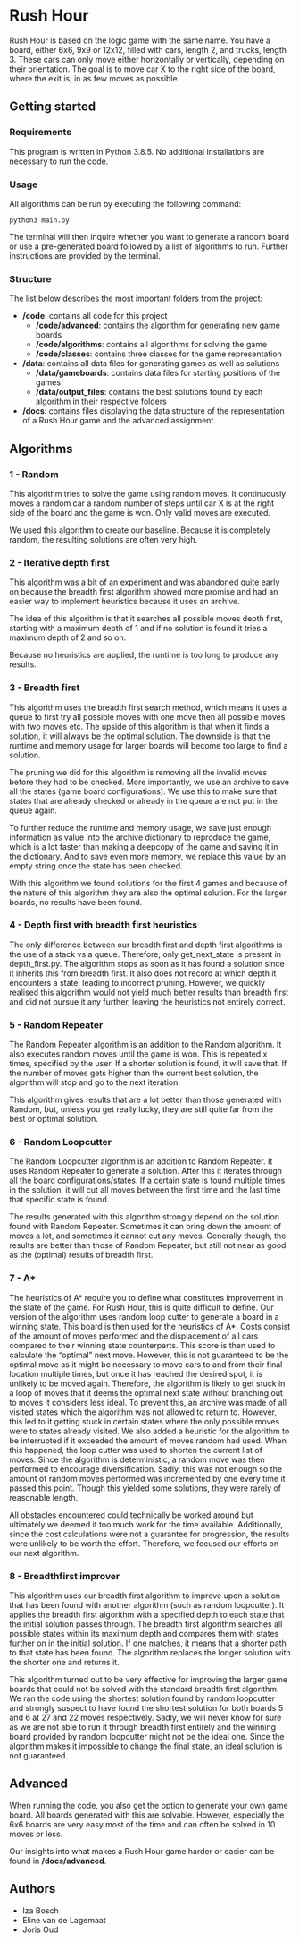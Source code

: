 # Rush Hour
Rush Hour is based on the logic game with the same name. You have a board, either 6x6, 9x9 or 12x12, filled with cars, length 2, and trucks, length 3. These cars can only move either horizontally or vertically, depending on their orientation. The goal is to move car X to the right side of the board, where the exit is, in as few moves as possible. 

## Getting started
### Requirements

This program is written in Python 3.8.5. No additional installations are necessary to run the code. 

### Usage

All algorithms can be run by executing the following command:

```
python3 main.py
```

The terminal will then inquire whether you want to generate a random board or use a pre-generated board followed by a list of algorithms to run. Further instructions are provided by the terminal.

### Structure

The list below describes the most important folders from the project:

- **/code**: contains all code for this project
  - **/code/advanced**: contains the algorithm for generating new game boards 
  - **/code/algorithms**: contains all algorithms for solving the game
  - **/code/classes**: contains three classes for the game representation
- **/data**: contains all data files for generating games as well as solutions
  - **/data/gameboards**: contains data files for starting positions of the games
  - **/data/output_files**: contains the best solutions found by each algorithm in their respective folders 
- **/docs**: contains files displaying the data structure of the representation of a Rush Hour game and the advanced assignment

## Algorithms
### 1 - Random
This algorithm tries to solve the game using random moves. It continuously moves a random car a random number of steps until car X is at the right side of the board and the game is won. Only valid moves are executed. 

We used this algorithm to create our baseline. Because it is completely random, the resulting solutions are often very high.

### 2 - Iterative depth first
This algorithm was a bit of an experiment and was abandoned quite early on because the breadth first algorithm showed more promise and had an easier way to implement heuristics because it uses an archive. 

The idea of this algorithm is that it searches all possible moves depth first, starting with a maximum depth of 1 and if no solution is found it tries a maximum depth of 2 and so on. 

Because no heuristics are applied, the runtime is too long to produce any results. 

### 3 - Breadth first
This algorithm uses the breadth first search method, which means it uses a queue to first try all possible moves with one move then all possible moves with two moves etc. The upside of this algorithm is that when it finds a solution, it will always be the optimal solution. The downside is that the runtime and memory usage for larger boards will become too large to find a solution.

The pruning we did for this algorithm is removing all the invalid moves before they had to be checked. More importantly, we use an archive to save all the states (game board configurations). We use this to make sure that states that are already checked or already in the queue are not put in the queue again.

To further reduce the runtime and memory usage, we save just enough information as value into the archive dictionary to reproduce the game, which is a lot faster than making a deepcopy of the game and saving it in the dictionary. And to save even more memory, we replace this value by an empty string once the state has been checked. 

With this algorithm we found solutions for the first 4 games and because of the nature of this algorithm they are also the optimal solution. For the larger boards, no results have been found.

### 4 - Depth first with breadth first heuristics

The only difference between our breadth first and depth first algorithms is the use of a stack vs a queue. Therefore, only get_next_state is present in depth_first.py. 
The algorithm stops as soon as it has found a solution since it inherits this from breadth first. It also does not record at which depth it encounters a state, leading to incorrect pruning.
However, we quickly realised this algorithm would not yield much better results than breadth first and did not pursue it any further, leaving the heuristics not entirely correct.

### 5 - Random Repeater
The Random Repeater algorithm is an addition to the Random algorithm. It also executes random moves until the game is won. This is repeated x times, specified by the user. If a shorter solution is found, it will save that. If the number of moves gets higher than the current best solution, the algorithm will stop and go to the next iteration. 

This algorithm gives results that are a lot better than those generated with Random, but, unless you get really lucky, they are still quite far from the best or optimal solution.

### 6 - Random Loopcutter
The Random Loopcutter algorithm is an addition to Random Repeater. It uses Random Repeater to generate a solution. After this it iterates through all the board configurations/states. If a certain state is found multiple times in the solution, it will cut all moves between the first time and the last time that specific state is found. 

The results generated with this algorithm strongly depend on the solution found with Random Repeater. Sometimes it can bring down the amount of moves a lot, and sometimes it cannot cut any moves. Generally though, the results are better than those of Random Repeater, but still not near as good as the (optimal) results of breadth first. 

### 7 - A*
The heuristics of A* require you to define what constitutes improvement in the state of the game. For Rush Hour, this is quite difficult to define. Our version of the algorithm uses random loop cutter to generate a board in a winning state. This board is then used for the heuristics of A*. Costs consist of the amount of moves performed and the displacement of all cars compared to their winning state counterparts. This score is then used to calculate the “optimal” next move. 
However, this is not guaranteed to be the optimal move as it might be necessary to move cars to and from their final location multiple times, but once it has reached the desired spot, it is unlikely to be moved again. 
Therefore, the algorithm is likely to get stuck in a loop of moves that it deems the optimal next state without branching out to moves it considers less ideal. To prevent this, an archive was made of all visited states which the algorithm was not allowed to return to. However, this led to it getting stuck in certain states where the only possible moves were to states already visited. 
We also added a heuristic for the algorithm to be interrupted if it exceeded the amount of moves random had used. When this happened, the loop cutter was used to shorten the current list of moves. Since the algorithm is deterministic, a random move was then performed to encourage diversification. Sadly, this was not enough so the amount of random moves performed was incremented by one every time it passed this point. Though this yielded some solutions, they were rarely of reasonable length. 

All obstacles encountered could technically be worked around but ultimately we deemed it too much work for the time available. Additionally, since the cost calculations were not a guarantee for progression, the results were unlikely to be worth the effort. Therefore, we focused our efforts on our next algorithm.


### 8 - Breadthfirst improver
This algorithm uses our breadth first algorithm to improve upon a solution that has been found with another algorithm (such as random loopcutter). It applies the breadth first algorithm with a specified depth to each state that the initial solution passes through. The breadth first algorithm searches all possible states within its maximum depth and compares them with states further on in the initial solution. If one matches, it means that a shorter path to that state has been found. The algorithm replaces the longer solution with the shorter one and returns it.

This algorithm turned out to be very effective for improving the larger game boards that could not be solved with the standard breadth first algorithm. We ran the code using the shortest solution found by random loopcutter and strongly suspect to have found the shortest solution for both boards 5 and 6 at 27 and 22 moves respectively. Sadly, we will never know for sure as we are not able to run it through breadth first entirely and the winning board provided by random loopcutter might not be the ideal one. Since the algorithm makes it impossible to change the final state, an ideal solution is not guaranteed. 

## Advanced
When running the code, you also get the option to generate your own game board. All boards generated with this are solvable. However, especially the 6x6 boards are very easy most of the time and can often be solved in 10 moves or less.

Our insights into what makes a Rush Hour game harder or easier can be found in **/docs/advanced**.

## Authors
- Iza Bosch
- Eline van de Lagemaat
- Joris Oud